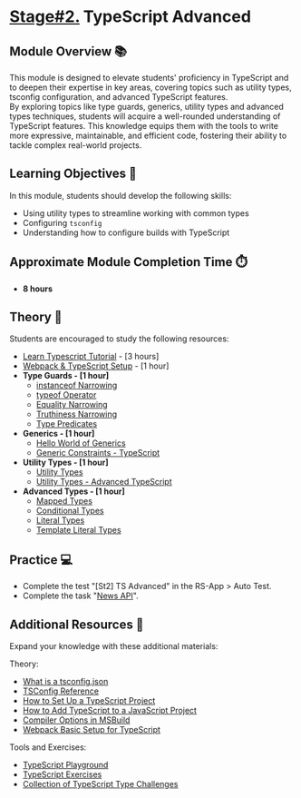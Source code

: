 # [Stage#2.](../../) TypeScript Advanced

## Module Overview 📚

This module is designed to elevate students' proficiency in TypeScript and to deepen their expertise in key areas, covering topics such as utility types, tsconfig configuration, and advanced TypeScript features.  
By exploring topics like type guards, generics, utility types and advanced types techniques, students will acquire a well-rounded understanding of TypeScript features. This knowledge equips them with the tools to write more expressive, maintainable, and efficient code, fostering their ability to tackle complex real-world projects.

## Learning Objectives 🎯

In this module, students should develop the following skills:

- Using utility types to streamline working with common types
- Configuring `tsconfig`
- Understanding how to configure builds with TypeScript

## Approximate Module Completion Time ⏱️

- **8 hours**

## Theory 📖

Students are encouraged to study the following resources:

- [Learn Typescript Tutorial](https://scrimba.com/learn/typescript) - [3 hours]
- [Webpack & TypeScript Setup](https://youtube.com/playlist?list=PL4cUxeGkcC9hOkGbwzgYFmaxB0WiduYJC) - [1 hour]
- **Type Guards - [1 hour]**
  - [instanceof Narrowing](https://www.typescriptlang.org/docs/handbook/2/narrowing.html#instanceof-narrowing)
  - [typeof Operator](https://www.typescriptlang.org/docs/handbook/2/narrowing.html#typeof-type-guards)
  - [Equality Narrowing](https://www.typescriptlang.org/docs/handbook/2/narrowing.html#equality-narrowing)
  - [Truthiness Narrowing](https://www.typescriptlang.org/docs/handbook/2/narrowing.html#truthiness-narrowing)
  - [Type Predicates](https://www.typescriptlang.org/docs/handbook/2/narrowing.html#using-type-predicates)
- **Generics - [1 hour]**
  - [Hello World of Generics](https://www.typescriptlang.org/docs/handbook/2/generics.html#hello-world-of-generics)
  - [Generic Constraints - TypeScript](https://www.typescriptlang.org/docs/handbook/2/generics.html#generic-constraints)
- **Utility Types - [1 hour]**
  - [Utility Types](https://www.typescriptlang.org/docs/handbook/utility-types.html)
  - [Utility Types - Advanced TypeScript](https://youtu.be/Fgcu_iB2X04?si=KzVUMpuuhnH92gRj)
- **Advanced Types - [1 hour]**
  - [Mapped Types](https://www.typescriptlang.org/docs/handbook/2/mapped-types.html#handbook-content)
  - [Conditional Types](https://www.typescriptlang.org/docs/handbook/2/conditional-types.html#handbook-content)
  - [Literal Types](https://www.typescriptlang.org/docs/handbook/2/everyday-types.html#literal-types)
  - [Template Literal Types](https://www.typescriptlang.org/docs/handbook/2/template-literal-types.html#handbook-content)

## Practice 💻

- Complete the test "[St2] TS Advanced" in the RS-App > Auto Test.
- Complete the task "[News API](https://github.com/rolling-scopes-school/tasks/blob/master/tasks/migration-newip-to-ts.md)".

## Additional Resources 📘

Expand your knowledge with these additional materials:

Theory:

- [What is a tsconfig.json](https://www.typescriptlang.org/docs/handbook/tsconfig-json.html)
- [TSConfig Reference](https://www.typescriptlang.org/tsconfig)
- [How to Set Up a TypeScript Project](https://www.freecodecamp.org/news/how-to-set-up-a-typescript-project-67b427114884/)
- [How to Add TypeScript to a JavaScript Project](https://www.freecodecamp.org/news/how-to-add-typescript-to-a-javascript-project/)
- [Compiler Options in MSBuild](https://www.typescriptlang.org/docs/handbook/compiler-options-in-msbuild.html)
- [Webpack Basic Setup for TypeScript](https://webpack.js.org/guides/typescript/)

Tools and Exercises:

- [TypeScript Playground](https://www.typescriptlang.org/play/index.html)
- [TypeScript Exercises](https://typescript-exercises.github.io/)
- [Collection of TypeScript Type Challenges](https://github.com/type-challenges/type-challenges)
